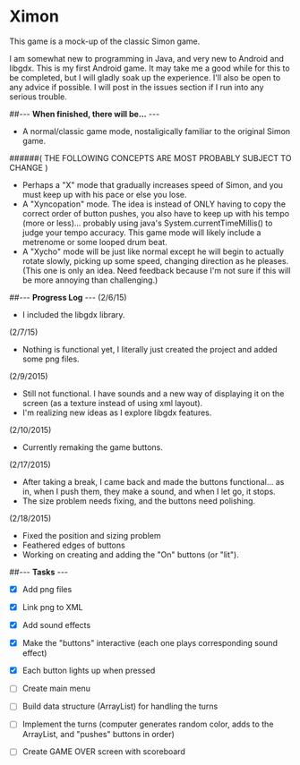 # **Ximon**

This game is a mock-up of the classic Simon game.

I am somewhat new to programming in Java, and very new to Android and libgdx. This is my first Android game. It may take me a good while for this to be completed, but I will gladly soak up the experience. I'll also be open to any advice if possible. I will post in the issues section if I run into any serious trouble.


##--- **When finished, there will be...** ---
- A normal/classic game mode, nostaligically familiar to the original Simon game.

######( THE FOLLOWING CONCEPTS ARE MOST PROBABLY SUBJECT TO CHANGE )

- Perhaps a "X" mode that gradually increases speed of Simon, and you must keep up with his pace or else you lose.
- A "Xyncopation" mode. The idea is instead of ONLY having to copy the correct order of button pushes, you also have to keep up with his tempo (more or less)... probably using java's System.currentTimeMillis() to judge your tempo accuracy. This game mode will likely include a metrenome or some looped drum beat.
- A "Xycho" mode will be just like normal except he will begin to actually rotate slowly, picking up some speed, changing direction as he pleases. (This one is only an idea. Need feedback because I'm not sure if this will be more annoying than challenging.)

##--- **Progress Log** ---
 (2/6/15)
- I included the libgdx library.

(2/7/15)
- Nothing is functional yet, I literally just created the project and added some png files. 

(2/9/2015)
- Still not functional. I have sounds and a new way of displaying it on the screen (as a texture instead of using xml layout). 
- I'm realizing new ideas as I explore libgdx features.

(2/10/2015)
- Currently remaking the game buttons. 

(2/17/2015)
- After taking a break, I came back and made the buttons functional... as in, when I push them, they make a sound, and when I let go, it stops. 
- The size problem needs fixing, and the buttons need polishing. 

(2/18/2015)
- Fixed the position and sizing problem
- Feathered edges of buttons
- Working on creating and adding the "On" buttons (or "lit"). 

##--- **Tasks** ---

- [x] Add png files
- [x] Link png to XML
- [x] Add sound effects
- [x] Make the "buttons" interactive (each one plays corresponding sound effect)
- [x] Each button lights up when pressed
- [ ] Create main menu
- [ ] Build data structure (ArrayList) for handling the turns
- [ ] Implement the turns (computer generates random color, adds to the ArrayList, and "pushes" buttons in order)
- [ ] Create GAME OVER screen with scoreboard

